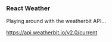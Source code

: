 ### React Weather



Playing around with the weatherbit API...

https://api.weatherbit.io/v2.0/current